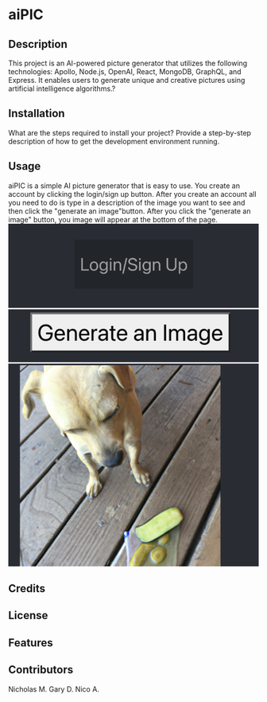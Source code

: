# aiPIC

## Description
This project is an AI-powered picture generator that utilizes the following technologies: Apollo, Node.js, OpenAI, React, MongoDB, GraphQL, and Express. It enables users to generate unique and creative pictures using artificial intelligence algorithms.?




## Installation

What are the steps required to install your project? Provide a step-by-step description of how to get the development environment running.

## Usage
aiPIC is a simple AI picture generator that is easy to use. You create an account by clicking the login/sign up button. After you create an account all you need to do is type in a description of the image you want to see and then click the "generate an image"button. After you click the "generate an image" button, you image will appear at the bottom of the page.
![screenshot of site](client/public/login.png)
![screenshot of site](client/public/generate.png)
![screenshot of site](client/public/dog.png)



## Credits



## License


## Features



## Contributors
Nicholas M.
Gary D.
Nico A.



